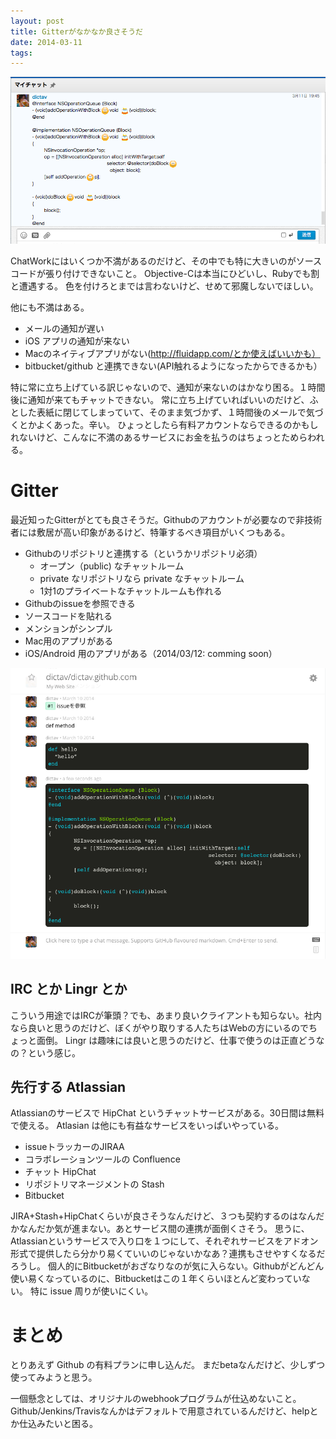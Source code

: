 ```yaml
---
layout: post
title: Gitterがなかなか良さそうだ
date: 2014-03-11
tags:
---
```


![](/images/goodbye_chatwork.png)

ChatWorkにはいくつか不満があるのだけど、その中でも特に大きいのがソースコードが張り付けできないこと。
Objective-Cは本当にひどいし、Rubyでも割と遭遇する。
色を付けろとまでは言わないけど、せめて邪魔しないでほしい。

他にも不満はある。

* メールの通知が遅い
* iOS アプリの通知が来ない
* Macのネイティブアプリがない(http://fluidapp.com/とか使えばいいかも）
* bitbucket/github と連携できない(API触れるようになったからできるかも）


特に常に立ち上げている訳じゃないので、通知が来ないのはかなり困る。１時間後に通知が来てもチャットできない。
常に立ち上げていればいいのだけど、ふとした表紙に閉じてしまっていて、そのまま気づかず、１時間後のメールで気づくとかよくあった。辛い。
ひょっとしたら有料アカウントならできるのかもしれないけど、こんなに不満のあるサービスにお金を払うのはちょっとためらわれる。


# Gitter

最近知ったGitterがとても良さそうだ。Githubのアカウントが必要なので非技術者には敷居が高い印象があるけど、特筆するべき項目がいくつもある。

* Githubのリポジトリと連携する（というかリポジトリ必須）
	* オープン（public) なチャットルーム
	* private なリポジトリなら private なチャットルーム
	* 1対1のプライベートなチャットルームも作れる
* Githubのissueを参照できる
* ソースコードを貼れる
* メンションがシンプル
* Mac用のアプリがある
* iOS/Android 用のアプリがある（2014/03/12: comming soon）

![](/images/hello_gitter.png)

## IRC とか Lingr とか

こういう用途ではIRCが筆頭？でも、あまり良いクライアントも知らない。社内なら良いと思うのだけど、ぼくがやり取りする人たちはWebの方にいるのでちょっと面倒。
Lingr は趣味には良いと思うのだけど、仕事で使うのは正直どうなの？という感じ。


## 先行する Atlassian 
Atlassianのサービスで HipChat というチャットサービスがある。30日間は無料で使える。
Atlasian は他にも有益なサービスをいっぱいやっている。

* issueトラッカーのJIRAA
* コラボレーションツールの Confluence
* チャット HipChat
* リポジトリマネージメントの Stash
* Bitbucket

JIRA+Stash+HipChatくらいが良さそうなんだけど、３つも契約するのはなんだかなんだか気が進まない。あとサービス間の連携が面倒くさそう。
思うに、Atlassianというサービスで入り口を１つにして、それぞれサービスをアドオン形式で提供したら分かり易くていいのじゃないかなあ？連携もさせやすくなるだろうし。
個人的にBitbucketがおざなりなのが気に入らない。Githubがどんどん使い易くなっているのに、Bitbucketはこの１年くらいほとんど変わっていない。 特に issue 周りが使いにくい。

# まとめ
とりあえず Github の有料プランに申し込んだ。
まだbetaなんだけど、少しずつ使ってみようと思う。

一個懸念としては、オリジナルのwebhookプログラムが仕込めないこと。Github/Jenkins/Travisなんかはデフォルトで用意されているんだけど、helpとか仕込みたいと困る。
